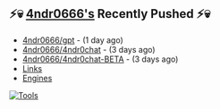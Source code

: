 ## ⚡💀 <a href="https://4ndr0666.github.io/4ndr0site" target="_blank">4ndr0666's</a> Recently Pushed ⚡💀


- [4ndr0666/gpt](https://github.com/4ndr0666/gpt) - (1 day ago)
- [4ndr0666/4ndr0chat](https://github.com/4ndr0666/4ndr0chat) - (3 days ago)
- [4ndr0666/4ndr0chat-BETA](https://github.com/4ndr0666/4ndr0chat-BETA) - (3 days ago)
- [Links](https://github.com/4ndr0666/Links/blob/main/README.md)        
- [Engines](https://github.com/hoothin/SearchJumper/discussions/73)    

[![Tools](https://skillicons.dev/icons?i=go,py,react,nextjs,git,linux,bash,neovim&theme=dark&perline=18)](https://skillicons.dev)

